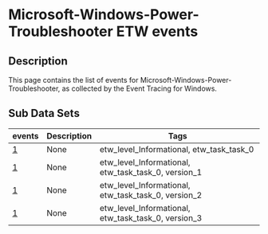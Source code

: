 # Microsoft-Windows-Power-Troubleshooter ETW events

## Description
This page contains the list of events for Microsoft-Windows-Power-Troubleshooter, as collected by the Event Tracing for Windows.

## Sub Data Sets
|events|Description|Tags|
|---|---|---|
|[1](events/event-1.md)|None|etw_level_Informational, etw_task_task_0|
|[1](events/event-1_v1.md)|None|etw_level_Informational, etw_task_task_0, version_1|
|[1](events/event-1_v2.md)|None|etw_level_Informational, etw_task_task_0, version_2|
|[1](events/event-1_v3.md)|None|etw_level_Informational, etw_task_task_0, version_3|
